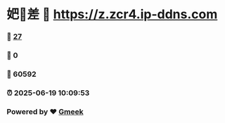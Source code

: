 # 妑🔭差 :link: https://z.zcr4.ip-ddns.com 
### :page_facing_up: [27](https://z.zcr4.ip-ddns.com/tag.html) 
### :speech_balloon: 0 
### :hibiscus: 60592 
### :alarm_clock: 2025-06-19 10:09:53 
### Powered by :heart: [Gmeek](https://github.com/Meekdai/Gmeek)

